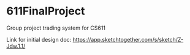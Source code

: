 # 611FinalProject
Group project trading system for CS611

Link for initial design doc: https://app.sketchtogether.com/s/sketch/Z-Jdw.1.1/
